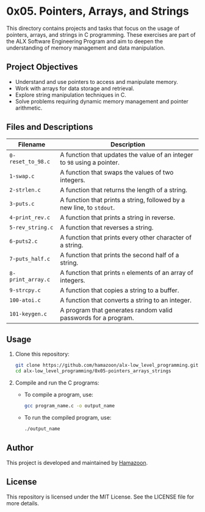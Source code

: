 # 0x05. Pointers, Arrays, and Strings

This directory contains projects and tasks that focus on the usage of pointers, arrays, and strings in C programming. These exercises are part of the ALX Software Engineering Program and aim to deepen the understanding of memory management and data manipulation.

## Project Objectives

- Understand and use pointers to access and manipulate memory.
- Work with arrays for data storage and retrieval.
- Explore string manipulation techniques in C.
- Solve problems requiring dynamic memory management and pointer arithmetic.

## Files and Descriptions

| Filename               | Description                                                                 |
|------------------------|-----------------------------------------------------------------------------|
| `0-reset_to_98.c`      | A function that updates the value of an integer to `98` using a pointer.    |
| `1-swap.c`             | A function that swaps the values of two integers.                          |
| `2-strlen.c`           | A function that returns the length of a string.                            |
| `3-puts.c`             | A function that prints a string, followed by a new line, to `stdout`.       |
| `4-print_rev.c`        | A function that prints a string in reverse.                                |
| `5-rev_string.c`       | A function that reverses a string.                                         |
| `6-puts2.c`            | A function that prints every other character of a string.                  |
| `7-puts_half.c`        | A function that prints the second half of a string.                        |
| `8-print_array.c`      | A function that prints `n` elements of an array of integers.               |
| `9-strcpy.c`           | A function that copies a string to a buffer.                               |
| `100-atoi.c`           | A function that converts a string to an integer.                           |
| `101-keygen.c`         | A program that generates random valid passwords for a program.             |

## Usage

1. Clone this repository:
   ```bash
   git clone https://github.com/hamazoon/alx-low_level_programming.git
   cd alx-low_level_programming/0x05-pointers_arrays_strings
   ```

2. Compile and run the C programs:

   - To compile a program, use:
     ```bash
     gcc program_name.c -o output_name
     ```

   - To run the compiled program, use:
     ```bash
     ./output_name
     ```

## Author

This project is developed and maintained by [Hamazoon](https://github.com/hamazoon).

## License

This repository is licensed under the MIT License. See the LICENSE file for more details.

